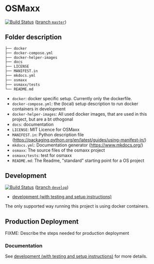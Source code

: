 # OSMaxx

[![Build Status](https://travis-ci.org/geometalab/osmaxx.svg?branch=master)](https://travis-ci.org/geometalab/osmaxx) ([branch `master`](https://github.com/geometalab/osmaxx/tree/master))


## Folder description

```bash
├── docker
├── docker-compose.yml
├── docker-helper-images
├── docs
├── LICENSE
├── MANIFEST.in
├── mkdocs.yml
├── osmaxx
├── osmaxx/tests
└── README.md
```

* `docker`: docker specific setup. Currently only the dockerfile.
* `docker-compose.yml`: the (local) setup description to run docker containers in development
* `docker-helper-images`: All used docker images, that are used in this project, but are a bt othogonal
* `docs`: documentation
* `LICENSE`: MIT Licence for OSMaxx
* `MANIFEST.in`: Python description file (https://packaging.python.org/en/latest/guides/using-manifest-in/)
* `mkdocs.yml`: Documentation generator (https://www.mkdocs.org/)
* `osmaxx`: The source files of the osmaxx project
* `osmaxx/tests`: test for osmaxx
* `README.md`: The Readme, "standard" starting point for a OS project

## Development

[![Build Status](https://travis-ci.org/geometalab/osmaxx.svg?branch=develop)](https://travis-ci.org/geometalab/osmaxx) ([branch `develop`](https://github.com/geometalab/osmaxx/tree/develop))

* [development (with testing and setup instructions)](/docs/development/development.md)

The only supported way running this project is using docker containers.

## Production Deployment

FIXME: Describe the steps needed for production deployment

### Documentation

See [development (with testing and setup instructions)](/docs/development/development.md) for more details.
